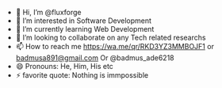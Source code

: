 - 👋 Hi, I’m @fluxforge
- 👀 I’m interested in Software Development 
- 🌱 I’m currently learning Web Development 
- 💞️ I’m looking to collaborate on any Tech related researchs 
- 📫 How to reach me https://wa.me/qr/RKD3YZ3MMBOJF1 or badmusa891@gmail.com Or @badmus_ade6218
- 😄 Pronouns: He, Him, His etc
- ⚡ favorite quote: Nothing is immpossible  

<!---
Ade-niyi-01/Ade-niyi-01 is a ✨ special ✨ repository because its `README.md` (this file) appears on your GitHub profile.
You can click the Preview link to take a look at your changes.
--->
